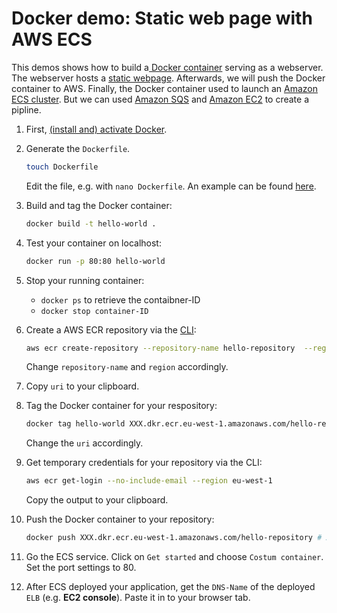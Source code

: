 # Docker demo: Static web page with AWS ECS

This demos shows how to build a[ Docker container](https://www.docker.com/resources/what-container) serving as a webserver. The webserver hosts a [static webpage](index.html). Afterwards, we will push the Docker container to AWS. Finally, the Docker container used to launch an [Amazon ECS cluster](https://aws.amazon.com/ecs/?nc1=h_ls). But we can used [Amazon SQS](https://aws.amazon.com/sqs/?nc1=h_ls) and [Amazon EC2](https://aws.amazon.com/ec2/?nc1=h_ls) to create a pipline. 

1. First, [(install and) activate Docker](https://runnable.com/docker/getting-started/).

2. Generate the `Dockerfile`.

    ```bash
    touch Dockerfile
    ```

    Edit the file, e.g. with `nano Dockerfile`. An example can be found [here](https://github.com/Zirkonium88/AWS/blob/master/Docker/Dockerfile).

3. Build and tag the Docker container: 

    ```bash 
    docker build -t hello-world .
    ```

4. Test your container on localhost: 

    ```bash 
    docker run -p 80:80 hello-world
    ```

5. Stop your running container:
    * `docker ps` to retrieve the contaibner-ID 
    * `docker stop container-ID`

6. Create a AWS ECR repository via the [CLI](https://aws.amazon.com/cli/?nc1=h_ls): 

    ```bash
    aws ecr create-repository --repository-name hello-repository  --region eu-west-1
    ``` 
    Change `repository-name` and `region` accordingly.

7. Copy `uri` to your clipboard.

8. Tag the Docker container for your respository: 
    ``` bash
    docker tag hello-world XXX.dkr.ecr.eu-west-1.amazonaws.com/hello-repository # XXX = your account-ID
    ``` 
    Change the `uri` accordingly.

9. Get temporary credentials for your repository via the CLI: 
    ```bash 
    aws ecr get-login --no-include-email --region eu-west-1
    ``` 
    Copy the output to your clipboard.

10. Push the Docker container to your repository:
    ```bash
    docker push XXX.dkr.ecr.eu-west-1.amazonaws.com/hello-repository # XXX = your account-ID
    ```
11. Go the ECS service. Click on `Get started` and choose `Costum container`. Set the port settings to 80.

12. After ECS deployed your application, get the `DNS-Name` of the deployed `ELB` (e.g. **EC2 console**). Paste it in to your browser tab.